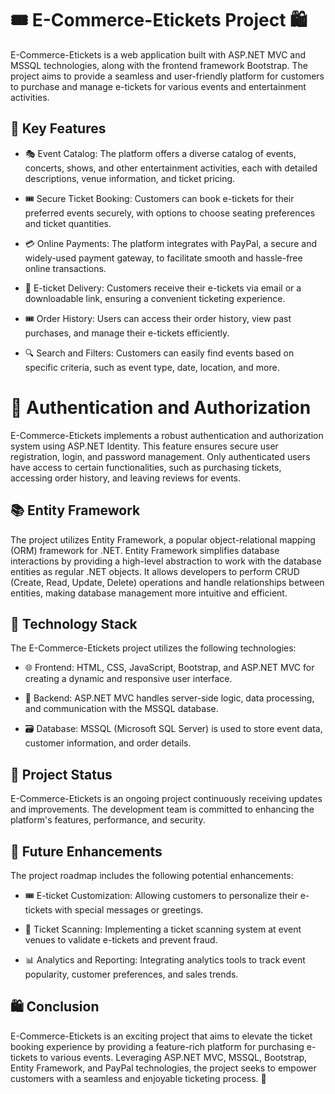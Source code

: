# 🎟️ **E-Commerce-Etickets Project** 🛍️

E-Commerce-Etickets is a web application built with ASP.NET MVC and MSSQL technologies, along with the frontend framework Bootstrap. The project aims to provide a seamless and user-friendly platform for customers to purchase and manage e-tickets for various events and entertainment activities.

## 🎫 **Key Features**

- 🎭 Event Catalog: The platform offers a diverse catalog of events, concerts, shows, and other entertainment activities, each with detailed descriptions, venue information, and ticket pricing.

- 🎟️ Secure Ticket Booking: Customers can book e-tickets for their preferred events securely, with options to choose seating preferences and ticket quantities.

- 💳 Online Payments: The platform integrates with PayPal, a secure and widely-used payment gateway, to facilitate smooth and hassle-free online transactions.

- 📧 E-ticket Delivery: Customers receive their e-tickets via email or a downloadable link, ensuring a convenient ticketing experience.

- 🎟️ Order History: Users can access their order history, view past purchases, and manage their e-tickets efficiently.

- 🔍 Search and Filters: Customers can easily find events based on specific criteria, such as event type, date, location, and more.

# 🔐 **Authentication and Authorization**

E-Commerce-Etickets implements a robust authentication and authorization system using ASP.NET Identity. This feature ensures secure user registration, login, and password management. Only authenticated users have access to certain functionalities, such as purchasing tickets, accessing order history, and leaving reviews for events.

## 📚 **Entity Framework**

The project utilizes Entity Framework, a popular object-relational mapping (ORM) framework for .NET. Entity Framework simplifies database interactions by providing a high-level abstraction to work with the database entities as regular .NET objects. It allows developers to perform CRUD (Create, Read, Update, Delete) operations and handle relationships between entities, making database management more intuitive and efficient.

## 💼 **Technology Stack**

The E-Commerce-Etickets project utilizes the following technologies:

- 🌐 Frontend: HTML, CSS, JavaScript, Bootstrap, and ASP.NET MVC for creating a dynamic and responsive user interface.

- 🏢 Backend: ASP.NET MVC handles server-side logic, data processing, and communication with the MSSQL database.

- 🗃️ Database: MSSQL (Microsoft SQL Server) is used to store event data, customer information, and order details.

## 🚀 **Project Status**

E-Commerce-Etickets is an ongoing project continuously receiving updates and improvements. The development team is committed to enhancing the platform's features, performance, and security.

## 🔮 **Future Enhancements**

The project roadmap includes the following potential enhancements:

- 🎟️ E-ticket Customization: Allowing customers to personalize their e-tickets with special messages or greetings.

- 🎫 Ticket Scanning: Implementing a ticket scanning system at event venues to validate e-tickets and prevent fraud.

- 📊 Analytics and Reporting: Integrating analytics tools to track event popularity, customer preferences, and sales trends.

## 🛍️ **Conclusion**

E-Commerce-Etickets is an exciting project that aims to elevate the ticket booking experience by providing a feature-rich platform for purchasing e-tickets to various events. Leveraging ASP.NET MVC, MSSQL, Bootstrap, Entity Framework, and PayPal technologies, the project seeks to empower customers with a seamless and enjoyable ticketing process. 🎉
